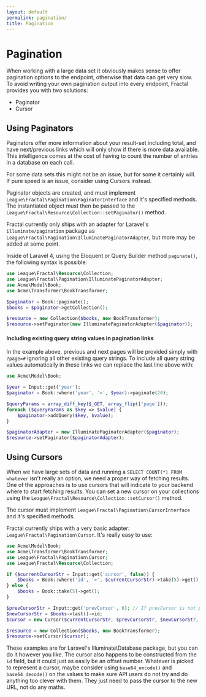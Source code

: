 ```yaml
---
layout: default
permalink: pagination/
title: Pagination
---
```


# Pagination

When working with a large data set it obviously makes sense to offer pagination options to the endpoint,
otherwise that data can get very slow. To avoid writing your own pagination output into every endpoint,
Fractal provides you with two solutions:

* Paginator
* Cursor

## Using Paginators

Paginators offer more information about your result-set including total, and have next/previous links
which will only show if there is more data available. This intelligence comes at the cost of having to
count the number of entries in a database on each call.

For some data sets this might not be an issue, but for some it certainly will. If pure speed is an issue,
consider using Cursors instead.

Paginator objects are created, and must implement `League\Fractal\Pagination\PaginatorInterface`
and it's specified methods. The instantiated object must then be passed to the `League\Fractal\Resource\Collection::setPaginator()` method.

Fractal currently only ships with an adapter for Laravel's `illuminate/pagination` package as
`League\Fractal\Pagination\IlluminatePaginatorAdapter`, but more may be added at some point.

[Laravel Pagination]: http://laravel.com/docs/pagination

Inside of Laravel 4, using the Eloquent or Query Builder method `paginate()`, the following syntax is
possible:

~~~ php
use League\Fractal\Resource\Collection;
use League\Fractal\Pagination\IlluminatePaginatorAdapter;
use Acme\Model\Book;
use Acme\Transformer\BookTransformer;

$paginator = Book::paginate();
$books = $paginator->getCollection();

$resource = new Collection($books, new BookTransformer);
$resource->setPaginator(new IlluminatePaginatorAdapter($paginator));
~~~

#### Including existing query string values in pagination links

In the example above, previous and next pages will be provided simply with `?page=#` ignoring all other 
existing query strings. To include all query string values automatically in these links we can replace 
the last line above with:

~~~ php
use Acme\Model\Book;

$year = Input::get('year');
$paginator = Book::where('year', '=', $year)->paginate(20);

$queryParams = array_diff_key($_GET, array_flip(['page']));
foreach ($queryParams as $key => $value) {
	$paginator->addQuery($key, $value);
}

$paginatorAdapter = new IlluminatePaginatorAdapter($paginator);
$resource->setPaginator($paginatorAdapter);
~~~

## Using Cursors

When we have large sets of data and running a `SELECT COUNT(*) FROM whatever` isn't really an option, we need a proper
way of fetching results. One of the approaches is to use cursors that will indicate to your backend where to start
fetching results. You can set a new cursor on your collections using the
`League\Fractal\Resource\Collection::setCursor()` method.

The cursor must implement `League\Fractal\Pagination\CursorInterface` and it's specified methods.

Fractal currently ships with a very basic adapter: `League\Fractal\Pagination\Cursor`. It's really easy to use:

~~~ php
use Acme\Model\Book;
use Acme\Transformer\BookTransformer;
use League\Fractal\Pagination\Cursor;
use League\Fractal\Resource\Collection;

if ($currentCursorStr = Input::get('cursor', false)) {
    $books = Book::where('id', '>', $currentCursorStr)->take(5)->get();
} else {
    $books = Book::take(5)->get();
}

$prevCursorStr = Input::get('prevCursor', 6); // If prevCursor is not present, then indicate to fetch the first five results instead.
$newCursorStr = $books->last()->id;
$cursor = new Cursor($currentCursorStr, $prevCursorStr, $newCursorStr, $books->count());

$resource = new Collection($books, new BookTransformer);
$resource->setCursor($cursor);
~~~

These examples are for Laravel's Illuminate\Database package, but you can do it however you like. The cursor
also happens to be constructed from the `id` field, but it could just as easily be an offset number. Whatever
is picked to represent a cursor, maybe consider using `base64_encode()` and `base64_decode()` on the values to make sure API users do not try and do anything too clever with them. They just need to pass the cursor to the new URL, not do any maths.
